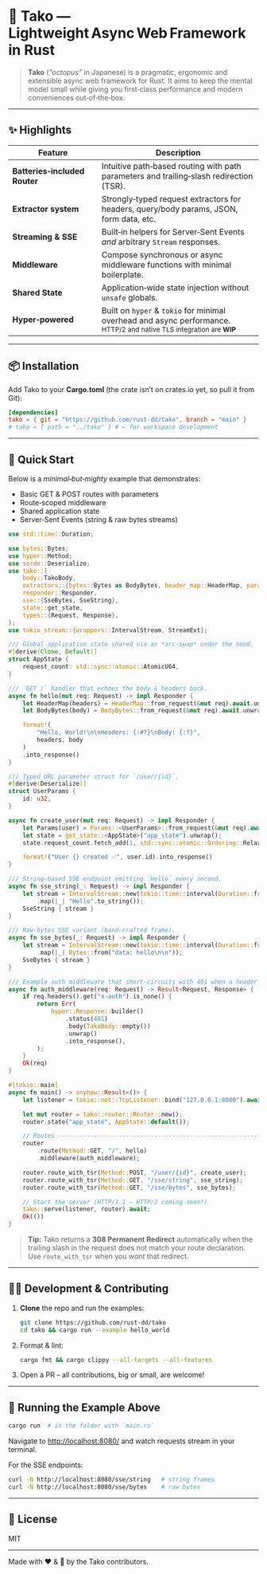 # 🐙 Tako — Lightweight Async Web Framework in Rust

> **Tako** (*"octopus"* in Japanese) is a pragmatic, ergonomic and extensible async web framework for Rust.
> It aims to keep the mental model small while giving you first‑class performance and modern conveniences out‑of‑the‑box.

---

## ✨ Highlights

| Feature                       | Description                                                                                                                                                          |
| ----------------------------- | -------------------------------------------------------------------------------------------------------------------------------------------------------------------- |
| **Batteries‑included Router** | Intuitive path‑based routing with path parameters and trailing‑slash redirection (TSR).                                                                              |
| **Extractor system**          | Strongly‑typed request extractors for headers, query/body params, JSON, form data, etc.                                                                              |
| **Streaming & SSE**           | Built‑in helpers for Server‑Sent Events *and* arbitrary `Stream` responses.                                                                                          |
| **Middleware**                | Compose synchronous or async middleware functions with minimal boilerplate.                                                                                          |
| **Shared State**              | Application‑wide state injection without `unsafe` globals.                                                                                                           |
| **Hyper‑powered**             | Built on `hyper` & `tokio` for minimal overhead and async performance.<br><sub>HTTP/2 and native TLS integration are **WIP**</sub> |

---

## 📦 Installation

Add Tako to your **Cargo.toml** (the crate isn’t on crates.io yet, so pull it from Git):

```toml
[dependencies]
tako = { git = "https://github.com/rust-dd/tako", branch = "main" }
# tako = { path = "../tako" } # ← for workspace development
```

---

## 🚀 Quick Start

Below is a *minimal‑but‑mighty* example that demonstrates:

* Basic GET & POST routes with parameters
* Route‑scoped middleware
* Shared application state
* Server‑Sent Events (string & raw bytes streams)

```rust
use std::time::Duration;

use bytes::Bytes;
use hyper::Method;
use serde::Deserialize;
use tako::{
    body::TakoBody,
    extractors::{bytes::Bytes as BodyBytes, header_map::HeaderMap, params::Params, FromRequest},
    responder::Responder,
    sse::{SseBytes, SseString},
    state::get_state,
    types::{Request, Response},
};
use tokio_stream::{wrappers::IntervalStream, StreamExt};

/// Global application state shared via an *arc‑swap* under the hood.
#[derive(Clone, Default)]
struct AppState {
    request_count: std::sync::atomic::AtomicU64,
}

/// `GET /` handler that echoes the body & headers back.
async fn hello(mut req: Request) -> impl Responder {
    let HeaderMap(headers) = HeaderMap::from_request(&mut req).await.unwrap();
    let BodyBytes(body) = BodyBytes::from_request(&mut req).await.unwrap();

    format!(
        "Hello, World!\n\nHeaders: {:#?}\nBody: {:?}",
        headers, body
    )
    .into_response()
}

/// Typed URL parameter struct for `/user/{id}`.
#[derive(Deserialize)]
struct UserParams {
    id: u32,
}

async fn create_user(mut req: Request) -> impl Responder {
    let Params(user) = Params::<UserParams>::from_request(&mut req).await.unwrap();
    let state = get_state::<AppState>("app_state").unwrap();
    state.request_count.fetch_add(1, std::sync::atomic::Ordering::Relaxed);

    format!("User {} created ✅", user.id).into_response()
}

/// String‑based SSE endpoint emitting `Hello` every second.
async fn sse_string(_: Request) -> impl Responder {
    let stream = IntervalStream::new(tokio::time::interval(Duration::from_secs(1)))
        .map(|_| "Hello".to_string());
    SseString { stream }
}

/// Raw‑bytes SSE variant (hand‑crafted frame).
async fn sse_bytes(_: Request) -> impl Responder {
    let stream = IntervalStream::new(tokio::time::interval(Duration::from_secs(1)))
        .map(|_| Bytes::from("data: hello\n\n"));
    SseBytes { stream }
}

/// Example auth middleware that short‑circuits with 401 when a header is missing.
async fn auth_middleware(req: Request) -> Result<Request, Response> {
    if req.headers().get("x-auth").is_none() {
        return Err(
            hyper::Response::builder()
                .status(401)
                .body(TakoBody::empty())
                .unwrap()
                .into_response(),
        );
    }
    Ok(req)
}

#[tokio::main]
async fn main() -> anyhow::Result<()> {
    let listener = tokio::net::TcpListener::bind("127.0.0.1:8080").await?;

    let mut router = tako::router::Router::new();
    router.state("app_state", AppState::default());

    // Routes --------------------------------------------------------------
    router
        .route(Method::GET, "/", hello)
        .middleware(auth_middleware);

    router.route_with_tsr(Method::POST, "/user/{id}", create_user);
    router.route_with_tsr(Method::GET, "/sse/string", sse_string);
    router.route_with_tsr(Method::GET, "/sse/bytes", sse_bytes);

    // Start the server (HTTP/1.1 — HTTP/2 coming soon!)
    tako::serve(listener, router).await;
    Ok(())
}
```

> **Tip:** Tako returns a **308 Permanent Redirect** automatically when the trailing slash in the request does not match your route declaration. Use `route_with_tsr` when you *want* that redirect.

---

## 🧑‍💻 Development & Contributing

1. **Clone** the repo and run the examples:

   ```bash
   git clone https://github.com/rust-dd/tako
   cd tako && cargo run --example hello_world
   ```
2. Format & lint:

   ```bash
   cargo fmt && cargo clippy --all-targets --all-features
   ```
3. Open a PR – all contributions, big or small, are welcome!

---

## 🧪 Running the Example Above

```bash
cargo run  # in the folder with `main.rs`
```

Navigate to [http://localhost:8080/](http://localhost:8080/) and watch requests stream in your terminal.

For the SSE endpoints:

```bash
curl -N http://localhost:8080/sse/string   # string frames
curl -N http://localhost:8080/sse/bytes    # raw bytes
```

---

## 📜 License

MIT

---

Made with ❤️ & 🦀 by the Tako contributors.
